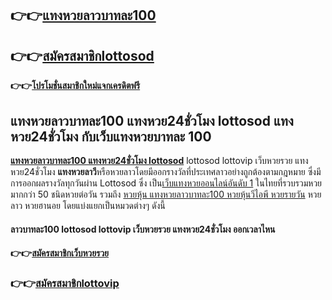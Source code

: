 ## **👉👉**[**แทงหวยลาวบาทละ100**](https://bit.ly/347MBkH)

## **👉👉**[**สมัครสมาชิกlottosod**](https://bit.ly/347MBkH)

**👉👉**[**โปรโมชั่นสมาชิกใหม่แจกเครดิตฟรี**](https://bit.ly/347MBkH)

## **แทงหวยลาวบาทละ100 แทงหวย24ชั่วโมง lottosod แทงหวย24ชั่วโมง กับเว็บ**แทงหวยบาทละ 100

[**แทงหวยลาวบาทละ100 แทงหวย24ชั่วโมง lottosod**](https://bit.ly/347MBkH) lottosod lottovip เว็บหวยรวย แทงหวย24ชั่วโมง **แทงหวยลาวี**หรือหวยลาวโดยมีออกรางวัลที่ประเทศลาวอย่างถูกต้องตามกฎหมาย ซึ่งมีการออกผลรางวัลทุกวันผ่าน Lottosod ซึ่ง เป็น[เว็บแทงหวยออนไลน์อันดับ 1](https://bit.ly/347MBkH) ในไทยที่รวบรวมหวยมากกว่า 50 ชนิดหวยต่อวัน รวมถึง [หวยหุ้น แทงหวยลาวบาทละ100 หวยหุ้นวีไอพี หวยรายวัน](https://bit.ly/347MBkH) หวยลาว หวยฮานอย โดยแบ่งแยกเป็นหมวดต่างๆ ดังนี้ 

#### **ลาวบาทละ100** lottosod lottovip เว็บหวยรวย แทงหวย24ชั่วโมง ออกเวลาไหน


#### **👉👉**[**สมัครสมาชิกเว็บหวยรวย**](https://bit.ly/347MBkH)
### **👉👉**[**สมัครสมาชิกlottovip**](https://bit.ly/347MBkH)
